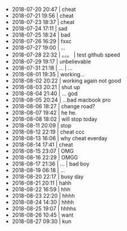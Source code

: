 - 2018-07-20 20:47 |  cheat
- 2018-07-21 19:56 | cheat
- 2018-07-23 18:37 | cheat
- 2018-07-24 17:11  | sad
- 2018-07-25 18:24 | bad
- 2018-07-26 16:29 | fxxc
- 2018-07-27 19:00 | ...
- 2018-07-28 22:32 | 。。。 | test github speed
- 2018-07-29 19:17 | unbelievable
- 2018-07-31 21:18 | ... | ...
- 2018-08-01 19:35 | working...
- 2018-08-02 20:22 | working again not good 
- 2018-08-03 20:21 | shut up
- 2018-08-04 21:40 | ... god
- 2018-08-05 20:24 | ...bad macbook pro
- 2018-08-06 18:27 | change road?
- 2018-08-07 19:42 | he he.
- 2018-08-08 18:02 | will stop today
- 2018-08-11 20:09 | stop 
- 2018-08-12 22:19 | cheat ccc
- 2018-08-13 16:06 | why cheat everday
- 2018-08-14 17:41 | cheat 
- 2018-08-15 23:07 | OMG
- 2018-08-16 22:29 | OMGG
- 2018-08-17 21:36 | ... | bad boy
- 2018-08-19 06:18 | ...
- 2018-08-20 22:17 | busy day 
- 2018-08-21 20:11 | hahh
- 2018-08-22 16:59 | hhh
- 2018-08-23 22:20 | hhhh
- 2018-08-24 14:30 | hhhh
- 2018-08-25 19:07 | hhhhs
- 2018-08-26 10:45 | want 
- 2018-08-27 09:30 | kun
